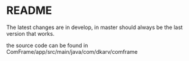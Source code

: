 # README #

The latest changes are in develop, in master should always be the last version that works.

the source code can be found in ComFrame/app/src/main/java/com/dkarv/comframe